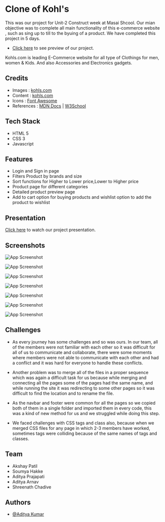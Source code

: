 # Clone of Kohl's 

This was our project for Unit-2 Construct week at Masai Shcool.
Our mian objective was to complete all main functionality of this e-commerce website , such as sing up to till to the byuing of a product.
We have completed this project in 5 days.

- [Click here](https://friendly-shirley-a1a2a5.netlify.app/) to see preview of our project.

Kohls.com is leading E-Commerce website for all type of Clothings for men, women & Kids. And also Accessories and Electronics gadgets.

## Credits

- Images : [kohls.com](https://www.kohls.com/)
- Content : [kohls.com](https://www.kohls.com/)
- Icons : [Font Awesome](https://fontawesome.com/)
- References : [MDN Docs](https://developer.mozilla.org/en-US/) | [W3School](https://www.w3schools.com/)

## Tech Stack

- HTML 5
- CSS 3
- Javascript

## Features

- Login and Sign in page
- Filters Product by brands and size
- Sort functions for Higher to Lower price,Lower to Higher price
- Product page for different categories
- Detailed product preview page
- Add to cart option for buying products and wishlist option to add the product to wishlist

## Presentation

[Click here](https://drive.google.com/file/d/1qTAY8LztmVngsCepQ3l3WyGE3M3ZmQqE/view) to watch our project presentation.

## Screenshots


![App Screenshot](https://i.ibb.co/v423NTD/Screenshot-172.png)

![App Screenshot](https://i.ibb.co/dm5Dj6x/Screenshot-173.png)

![App Screenshot](https://i.ibb.co/tLr6vML/Screenshot-174.png)

![App Screenshot](https://i.ibb.co/4jg1YKQ/Screenshot-176.png)

![App Screenshot](https://i.ibb.co/z7H6zpW/Screenshot-177.png)

![App Screenshot](https://i.ibb.co/fNb3g60/Screenshot-178.png)

![App Screenshot](https://i.ibb.co/z65mWgJ/Screenshot-179.png)



## Challenges

- As every journey has some challenges and so was ours. In our team, all of the members were not familiar with each other so it was difficult for all of us to communicate and collaborate, there were some moments where members were not able to communicate with each other and had a conflict and it was hard for everyone to handle these conflicts.

- Another problem was to merge all of the files in a proper sequence which was again a difficult task for us because while merging and connecting all the pages some of the pages had the same name, and while running the site it was redirecting to some other pages so it was difficult to find the location and to rename the file.

- As the navbar and footer were common for all the pages so we copied both of them in a single folder and imported them in every code, this was a kind of new method for us and we struggled while doing this step.

- We faced challenges with CSS tags and class also, because when we merged CSS files for any page in which 2-3 members have worked, sometimes tags were colliding because of the same names of tags and classes.

## Team

- Akshay Patil
- Soumya Hakke
- Aditya Prajapati	
- Aditya Arnav
- Shreenath Chadive	

## Authors

- [@Aditya Kumar](https://github.com/Adityaprajapati26)

